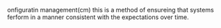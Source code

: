 onfiguratin management(cm)
this is a method of ensureing that systems ferform in a manner consistent with the expectations over time.
